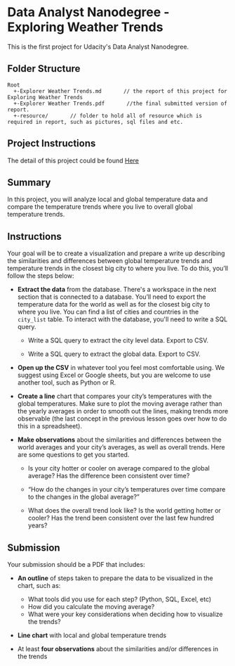 # Data Analyst Nanodegree - Exploring Weather Trends

This is the first project for Udacity's Data Analyst Nanodegree.

## Folder Structure
```
Root
  +-Explorer Weather Trends.md       // the report of this project for Exploring Weather Trends
  +-Explorer Weather Trends.pdf       //the final submitted version of report.
  +-resource/       // folder to hold all of resource which is required in report, such as pictures, sql files and etc.
```

## Project Instructions

The detail of this project could be found [Here](https://classroom.udacity.com/nanodegrees/nd002-cn-basic/parts/cabecc9c-a254-41e7-b2b7-2c851c190d46/modules/188c878c-5365-4bf3-9fa8-08cf57336fc4/lessons/dce89631-d141-4a36-b3fd-5e8ec038bc70/concepts/7792fbaa-7f3d-46f1-b6fb-e5f65ce35796)

## Summary

In this project, you will analyze local and global temperature data and compare the temperature trends where you live to overall global temperature trends.

## Instructions

Your goal will be to create a visualization and prepare a write up describing the similarities and differences between global temperature trends and temperature trends in the closest big city to where you live. To do this, you’ll follow the steps below:

* **Extract the data** from the database. There's a workspace in the next section that is connected to a database. You’ll need to export the temperature data for the world as well as for the closest big city to where you live. You can find a list of cities and countries in the `city_list` table. To interact with the database, you'll need to write a SQL query.

  * Write a SQL query to extract the city level data. Export to CSV.

  * Write a SQL query to extract the global data. Export to CSV.

* **Open up the CSV** in whatever tool you feel most comfortable using. We suggest using Excel or Google sheets, but you are welcome to use another tool, such as Python or R.

* **Create a line** chart that compares your city’s temperatures with the global temperatures. Make sure to plot the moving average rather than the yearly averages in order to smooth out the lines, making trends more observable (the last concept in the previous lesson goes over how to do this in a spreadsheet).

* **Make observations** about the similarities and differences between the world averages and your city’s averages, as well as overall trends. Here are some questions to get you started.
  * Is your city hotter or cooler on average compared to the global average? Has the difference been consistent over time?
  * “How do the changes in your city’s temperatures over time compare to the changes in the global average?”

  * What does the overall trend look like? Is the world getting hotter or cooler? Has the trend been consistent over the last few hundred years?

## Submission

Your submission should be a PDF that includes:

* **An outline** of steps taken to prepare the data to be visualized in the chart, such as:
  * What tools did you use for each step? (Python, SQL, Excel, etc)
  * How did you calculate the moving average?
  * What were your key considerations when deciding how to visualize the trends?

* **Line chart** with local and global temperature trends

* At least **four observations** about the similarities and/or differences in the trends